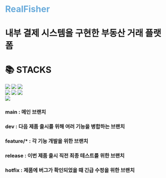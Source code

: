 <h1 style="color: #69ABDB">RealFisher</h1>

# 내부 결제 시스템을 구현한 부동산 거래 플랫폼

<div style="align-items: center"><h1>📚 STACKS</h1></div>

<div style="align-items: center">
<img src="https://img.shields.io/badge/java-DD0700?style=for-the-badge&logo=java&logoColor=white"> 
<img src="https://img.shields.io/badge/Spring Boot-6DB33F?style=for-the-badge&logo=Spring Boot&logoColor=yellow">
<img src="https://img.shields.io/badge/mysql-4479A1?style=for-the-badge&logo=mysql&logoColor=white">
<br>
<img src="https://img.shields.io/badge/html5-E34F26?style=for-the-badge&logo=html5&logoColor=white"> 
<img src="https://img.shields.io/badge/css-1572B6?style=for-the-badge&logo=css3&logoColor=white"> 
<img src="https://img.shields.io/badge/javascript-F7DF1E?style=for-the-badge&logo=javascript&logoColor=black"> 
<br>
 <img src="https://img.shields.io/badge/git-F05032?style=for-the-badge&logo=git&logoColor=white">
</div>



### main : 메인 브랜치

### dev : 다음 제품 출시를 위해 여러 기능을 병합하는 브랜치

### feature/* : 각 기능 개발을 위한 브랜치

### release : 이번 제품 출시 직전 최종 테스트를 위한 브랜치

### hotfix : 제품에 버그가 확인되었을 때 긴급 수정을 위한 브랜치


